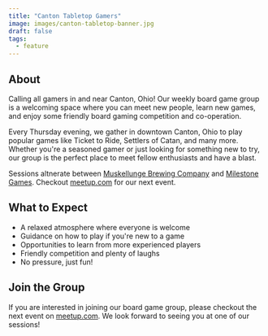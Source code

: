 ```yaml
---
title: "Canton Tabletop Gamers"
image: images/canton-tabletop-banner.jpg
draft: false
tags:
  - feature
---
```


## About

Calling all gamers in and near Canton, Ohio! Our weekly board game group is a
welcoming space where you can meet new people, learn new games, and enjoy some
friendly board gaming competition and co-operation.

Every Thursday evening, we gather in downtown Canton, Ohio to play popular
games like Ticket to Ride, Settlers of Catan, and many more. Whether you're a
seasoned gamer or just looking for something new to try, our group is the
perfect place to meet fellow enthusiasts and have a blast.

Sessions altnerate between [Muskellunge Brewing Company][1] and [Milestone Games][2].
Checkout [meetup.com][3] for our next event.

## What to Expect

* A relaxed atmosphere where everyone is welcome
* Guidance on how to play if you're new to a game
* Opportunities to learn from more experienced players
* Friendly competition and plenty of laughs
* No pressure, just fun!

## Join the Group

If you are interested in joining our board game group, please checkout the next
event on [meetup.com][3]. We look forward to seeing you at one of our sessions!

[1]: https://muskellungebrewingcompany.com/
[2]: https://milestone.games/
[3]: https://meetup.com/canton-tabletop-gamers/
